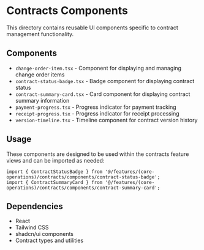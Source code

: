 # Contracts Components

This directory contains reusable UI components specific to contract management functionality.

## Components

- `change-order-item.tsx` - Component for displaying and managing change order items
- `contract-status-badge.tsx` - Badge component for displaying contract status
- `contract-summary-card.tsx` - Card component for displaying contract summary information
- `payment-progress.tsx` - Progress indicator for payment tracking
- `receipt-progress.tsx` - Progress indicator for receipt processing
- `version-timeline.tsx` - Timeline component for contract version history

## Usage

These components are designed to be used within the contracts feature views and can be imported as needed:

```tsx
import { ContractStatusBadge } from '@/features/(core-operations)/contracts/components/contract-status-badge';
import { ContractSummaryCard } from '@/features/(core-operations)/contracts/components/contract-summary-card';
```

## Dependencies

- React
- Tailwind CSS
- shadcn/ui components
- Contract types and utilities
